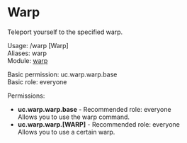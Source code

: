 Warp
====
Teleport yourself to the specified warp.

Usage: /warp \[Warp\]<br>
Aliases: warp<br>
Module: [warp](../modules/warp.md)<br>

Basic permission: uc.warp.warp.base<br>
Basic role: everyone<br>

Permissions: <br>
* **uc.warp.warp.base** - Recommended role: everyone<br>Allows you to use the warp command.
* **uc.warp.warp.[WARP]** - Recommended role: everyone<br>Allows you to use a certain warp.
